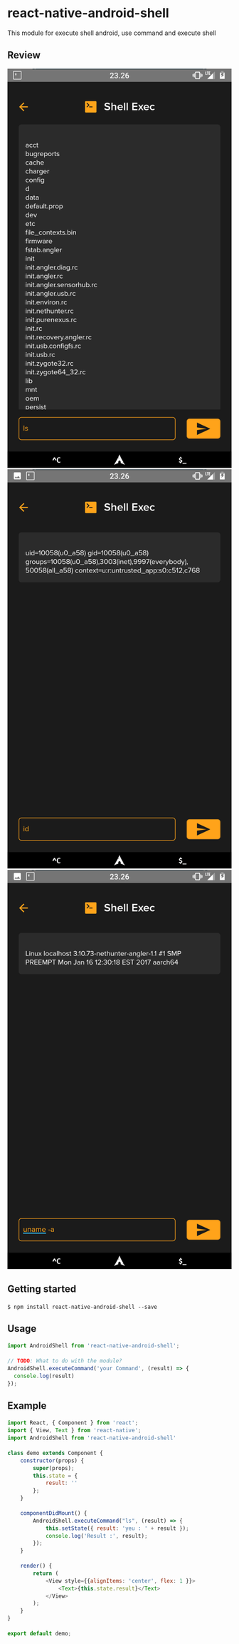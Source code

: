 # react-native-android-shell
This module for execute shell android, use command and execute shell

## Review
![Alt text](img/ls.png?raw=true "ls command")
![Alt text](img/id.png?raw=true "id command")
![Alt text](img/uname.png?raw=true "uname command")


## Getting started

`$ npm install react-native-android-shell --save`

## Usage
```javascript
import AndroidShell from 'react-native-android-shell';

// TODO: What to do with the module?
AndroidShell.executeCommand('your Command', (result) => {
  console.log(result)
});
```
## Example
```javascript
import React, { Component } from 'react';
import { View, Text } from 'react-native';
import AndroidShell from 'react-native-android-shell'

class demo extends Component {
    constructor(props) {
        super(props);
        this.state = {
            result: ''
        };
    }

    componentDidMount() {
        AndroidShell.executeCommand("ls", (result) => {
            this.setState({ result: 'yeu : ' + result });
            console.log('Result :', result);
        });
    }

    render() {
        return (
            <View style={{alignItems: 'center', flex: 1 }}>
                <Text>{this.state.result}</Text>
            </View>
        );
    }
}

export default demo;
```
